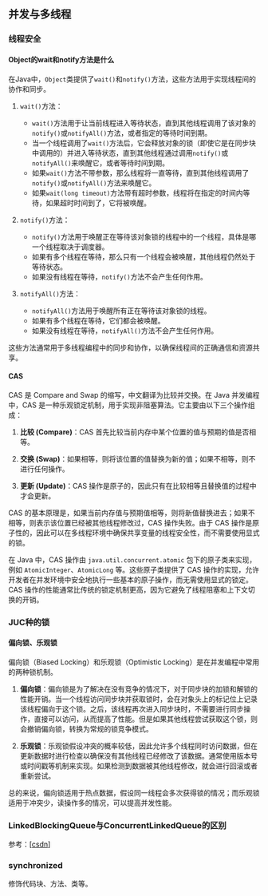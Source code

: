 ## 并发与多线程

### 线程安全

#### Object的wait和notify方法是什么

在Java中，`Object`类提供了`wait()`和`notify()`方法，这些方法用于实现线程间的协作和同步。

1. `wait()`方法：
   - `wait()`方法用于让当前线程进入等待状态，直到其他线程调用了该对象的`notify()`或`notifyAll()`方法，或者指定的等待时间到期。
   - 当一个线程调用了`wait()`方法后，它会释放对象的锁（即使它是在同步块中调用的）并进入等待状态，直到其他线程通过调用`notify()`或`notifyAll()`来唤醒它，或者等待时间到期。
   - 如果`wait()`方法不带参数，那么线程将一直等待，直到其他线程调用了`notify()`或`notifyAll()`方法来唤醒它。
   - 如果`wait(long timeout)`方法带有超时参数，线程将在指定的时间内等待，如果超时时间到了，它将被唤醒。

2. `notify()`方法：
   - `notify()`方法用于唤醒正在等待该对象锁的线程中的一个线程，具体是哪一个线程取决于调度器。
   - 如果有多个线程在等待，那么只有一个线程会被唤醒，其他线程仍然处于等待状态。
   - 如果没有线程在等待，`notify()`方法不会产生任何作用。

3. `notifyAll()`方法：
   - `notifyAll()`方法用于唤醒所有正在等待该对象锁的线程。
   - 如果有多个线程在等待，它们都会被唤醒。
   - 如果没有线程在等待，`notifyAll()`方法不会产生任何作用。

这些方法通常用于多线程编程中的同步和协作，以确保线程间的正确通信和资源共享。

#### CAS

CAS 是 Compare and Swap 的缩写，中文翻译为比较并交换。在 Java 并发编程中，CAS 是一种乐观锁定机制，用于实现非阻塞算法。它主要由以下三个操作组成：

1. **比较 (Compare)**：CAS 首先比较当前内存中某个位置的值与预期的值是否相等。

2. **交换 (Swap)**：如果相等，则将该位置的值替换为新的值；如果不相等，则不进行任何操作。

3. **更新 (Update)**：CAS 操作是原子的，因此只有在比较相等且替换值的过程中才会更新。

CAS 的基本原理是，如果当前内存值与预期值相等，则将新值替换进去；如果不相等，则表示该位置已经被其他线程修改过，CAS 操作失败。由于 CAS 操作是原子性的，因此可以在多线程环境中确保共享变量的线程安全性，而不需要使用显式的锁。

在 Java 中，CAS 操作由 `java.util.concurrent.atomic` 包下的原子类来实现，例如 `AtomicInteger`、`AtomicLong` 等。这些原子类提供了 CAS 操作的实现，允许开发者在并发环境中安全地执行一些基本的原子操作，而无需使用显式的锁定。CAS 操作的性能通常比传统的锁定机制更高，因为它避免了线程阻塞和上下文切换的开销。

### JUC种的锁

#### 偏向锁、乐观锁

偏向锁（Biased Locking）和乐观锁（Optimistic Locking）是在并发编程中常用的两种锁机制。

1. **偏向锁**：偏向锁是为了解决在没有竞争的情况下，对于同步块的加锁和解锁的性能开销。当一个线程访问同步块并获取锁时，会在对象头上的标记位上记录该线程偏向于这个锁。之后，该线程再次进入同步块时，不需要进行同步操作，直接可以访问，从而提高了性能。但是如果其他线程尝试获取这个锁，则会撤销偏向锁，转换为常规的锁竞争模式。

2. **乐观锁**：乐观锁假设冲突的概率较低，因此允许多个线程同时访问数据，但在更新数据时进行检查以确保没有其他线程已经修改了该数据。通常使用版本号或时间戳等机制来实现。如果检测到数据被其他线程修改，就会进行回滚或者重新尝试。

总的来说，偏向锁适用于热点数据，假设同一线程会多次获得锁的情况；而乐观锁适用于冲突少，读操作多的情况，可以提高并发性能。

### LinkedBlockingQueue与ConcurrentLinkedQueue的区别

参考：[[csdn](https://blog.csdn.net/lzxlfly/article/details/86710382)]

### synchronized

修饰代码块、方法、类等。